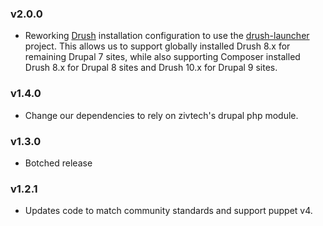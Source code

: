 ### v2.0.0

- Reworking [Drush](https://github.com/drush-ops/drush) installation configuration to use the [drush-launcher](https://github.com/drush-ops/drush-launcher) project. This allows us to support globally installed Drush 8.x for remaining Drupal 7 sites, while also supporting Composer installed Drush 8.x for Drupal 8 sites and Drush 10.x for Drupal 9 sites.

### v1.4.0

- Change our dependencies to rely on zivtech's drupal php module.

### v1.3.0

- Botched release

### v1.2.1

 - Updates code to match community standards and support puppet v4.
